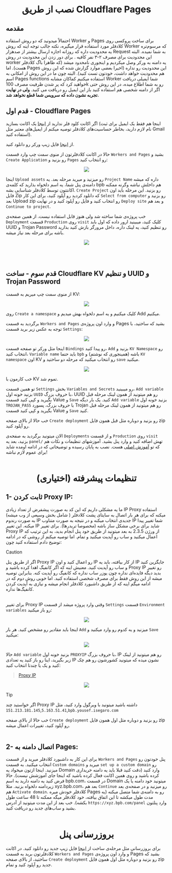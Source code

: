 <h1 align="center">نصب از طریق Cloudflare Pages</h1>

## مقدمه
احتمالاً میدونید که دو روش استفاده Worker و Pages برای ساخت پروکسی روی کلادفلر مورد استفاده قرار میگیره، نکته جالب توجه اینه که روش Worker که مرسوم‌تره یه محدودیت داره که روزانه اجازه ارسال بیشتر از صدهزار Request  به شما نمیده. البته این محدودیت برای مصرف ۲-۳ نفر کافیه . برای دور زدن این محدودیت در روش worker  یه دامنه به ورکر وصل میکردیم و اینجوری نامحدود میشد (که ظاهرا باگ کلادفلر هست). اما Pages این محدودیت رو نداره (اخیرا بعضی موارد گزارش شده که این روش هم محدودیت خواهد داشت، خودتون تست کنید). البته چون ما در این روش از امکانی به اسم Pages functions استفاده میکنیم  کماکان مشابه Worker شما ایمیلی دریافت خواهید کرد که پر شدن ظرفیت مصرف 100k رو به شما اطلاع میده، در این روش حتی اگر از دامنه شخصی هم استفاده کنید باز این ایمیل رو دریافت می کنید. **ولی در نهایت تجربه نشون داده که سرویس شما قطع نخواهد شد.**

## قدم اول - Cloudflare Pages
اگر اکانت کلود فلر ندارید از [اینجا](https://dash.cloudflare.com/sign-up) یک اکانت بسازید (اینجا هم فقط یک ایمیل برای ثبت نام لازم دارید، بخاطر حساسیت‌های کلادفلر توصیه میکنم از ایمیل‌های معتبر مثل Gmail استفاده کنید).

از [اینجا](https://github.com/bia-pain-bache/BPB-Worker-Panel/releases/latest/download/worker.zip) فایل زیپ ورکر رو دانلود کنید.

حالا در اکانت کلادفلرتون از منوی سمت چپ وارد قسمت `Workers and Pages` بشید و `Create Application` رو بزنید و `Pages` رو انتخاب کنید:

<p align="center">
  <img src="assets/images/Pages_application.jpg">
</p>

اینجا `Upload assets` رو میزنید و میرید مرحله بعد.
یه `Project Name` داره که میشه دامنه‌ی پنل شما، یه اسم دلخواه بذارید که کلمه‌ی bpb هم داخلش نباشه وگرنه ممکنه اکانتتون توسط کلادفلر شناسایی بشه. `Create Project` رو بزنید. این مرحله باید اون فایل Zip که دانلود کردید رو آپلود کنید، برای این کار `Select from computer` رو بزنید و بعد Upload zip رو انتخاب کنید و فایل رو آپلود کنید و در نهایت `Deploy site` و بعد هم `Continue to project`.

خب پروژه‌ی شما ساخته شد ولی هنوز قابل استفاده نیست. از همین صفحه‌ی `Deployment` قسمت `Production` روی `visit` کلیک کنید، میبینید ارور داده که اول باید UUID و Trojan Password رو تنظیم کنید، یه لینک داره، داخل مرورگر بازش کنید  بذارید باشه برای مرحله بعد نیاز میشه.

<p align="center">
  <img src="assets/images/Generate_secrets.jpg">
</p>

<br><br>
## قدم سوم - ساخت Cloudflare KV و تنظیم UUID و Trojan Password
از منوی سمت چپ میریم به قسمت KV:

<p align="center">
  <img src="assets/images/Nav_dash_kv.jpg">
</p>

روی `Create a namespace` کلیک میکنیم و یه اسم دلخواه بهش میدیم و Add میکنیم.


برگردید به قسمت `Workers and Pages` و وارد اون پروژه‌ی Pages بشید که ساختید، با توجه به عکس زیر برید قسمت `Settings`:

<p align="center">
  <img src="assets/images/Settings_functions.jpg">
</p>


اینجا مثل ورکر تو صفحه قسمت `Bindings` رو پیدا کنید، `Add` بزنید و `KV Namespace` رو انتخاب کنید، `Variable name` باید حتما `bpb` باشه (همینجوری که نوشتم) و `KV namespace` اون KV رو انتخاب میکنید که مرحله دو ساختید و `save` میکنید.

<p align="center">
  <img src="assets/images/Pages_bind_kv.jpg">
</p>

خب کارمون با KV تموم شد.

تو همین قسمت `Settings` بخش `Variables and Secrets` رو میبینید، `Add variable` بزنید خونه اول `UUID` با حروف بزرگ، UUID رو هم میتونید از همون لینک مرحله قبل بگیرید و کپی کنید قسمت Value و `Save` کنید. یک بار دیگه `Add variable` بزنید خونه اول `TROJAN_PASS` با حروف بزرگ، پسورد Trojan رو هم میتونید از همون لینک مرحله قبل بگیرید و کپی کنید قسمت Value و `Save` کنید.

خب حالا از بالای صفحه `Create deployment` رو بزنید و دوباره مثل قبل همون فایل zip رو آپلود کنید.

الان میتونید برگردید به صفحه‌ی `Deployments` و از قسمت `Production` روی `visit` بزنید، بعد یه `panel/` تهش اضافه کنید و وارد پنل بشید.
آموزشهای تنظیمات و نکات هم که تو [آموزش اصلی](configuration_fa.md)  هست.
نصب به پایان رسیده و توضیحاتی که در ادامه اومده شاید برای عموم لازم نباشه!
<br><br>
<h1 align="center">تنظیمات پیشرفته (اختیاری)</h1>

## 1- ثابت کردن Proxy IP:

ما یه مشکلی داریم که این کد به صورت پیشفرض از تعداد زیادی IP Proxy استفاده میکنه که برای هر بار اتصال به سایتای پشت کلادفلر ( شامل بخش وسیعی از وب میشه) به صورت رندوم IP جدیدی انتخاب میکنه و در نتیجه به صورت متناوب IP شما تغییر پیدا میکنه. این تغییر IP شاید برای برخی مشکل ساز باشه (مخصوصا تریدرها). برای تغییر Proxy IP از ورژن 2.3.5 به بعد میتونید از طریق خود پنل انجام بدید، به این ترتیب که اعمال میکنید و ساب رو آپدیت میکنید و تمام. اما توصیه میکنم از روشی که در ادامه توضیح دادم استفاده کنید چون:

> [!CAUTION]
> اگر از طریق پنل Proxy IP رو اعمال کنید و اون IP از کار بیافته، باید یه IP جایگزین کنید و ساب رو آپدیت کنید. معنیش اینه که اگر کانفیگ اهدا کرده باشید و Proxy IP رو تغییر بدید دیگه فایده‌ای نداره چون یوزر ساب نداره که کانفیگ رو آپدیت کنه. بنابراین توصیه میشه از این روش فقط برای مصرف شخصی استفاده کنید. اما خوبی روش دوم که در ادامه میگم اینه که از طریق داشبورد کلادفلر انجام میشه و نیازی به آپدیت کردن کانفیگ‌ها نداره.
<br><br>

برای تغییر Proxy IP وقتی وارد پروژه میشد از قسمت `Settings` قسمت `Environment variables` رو باز میکنید:

<p align="center">
  <img src="assets/images/Pages_env_vars.jpg">
</p>

اینجا باید مقادیر رو مشخص کنید. هر بار `Add` میزنید و یه کدوم رو وارد میکنید و `Save` میکنید:

<p align="center">
  <img src="assets/images/Pages_add_variables.jpg">
</p> 

حالا `Add variable` بزنید خونه اول `PROXYIP` با حروف بزرگ، IP رو هم میتونید از لینک‌ زیر بگیرید، اینا رو باز کنید یه تعدادی IP نشون میده که میتونید کشورشون رو هم چک کنید و یک یا چندتا انتخاب کنید:

>[Proxy IP](https://www.nslookup.io/domains/bpb.yousef.isegaro.com/dns-records/)

<p align="center">
  <img src="assets/images/Proxy_ips.jpg">
</p>

> [!TIP]
> اگر خواستید چند Proxy IP داشته باشید میتونید با ویرگول وارد کنید، مثل `151.213.181.145`,`5.163.51.41`,`bpb.yousef.isegaro.com`

خب حالا از بالای صفحه `Create deployment` رو بزنید و دوباره مثل اول همون فایل zip رو آپلود کنید، تغییرات اعمال میشه.
<br><br>

## 2- اتصال دامنه به Pages:

برای این کار به داشبورد کلادفلر میرید و از قسمت `Workers and Pages`  پنل خودتون رو انتخاب میکنید. به قسمت `Custom domains` میرید و `set up a custom domain` رو میزنید. اینجا ازتون میخواد یه Domain وارد کنید (دقت کنید قبلا باید یه دامنه خریداری کرده باشید و روی همین اکانت فعال کرده باشید که اینجا جای آموزشش نیست). حالا فرض کنید یه دامنه دارید به اسم bpb.com، در قسمت Domain میتونید خود دامنه یا یک زیردامنه دلخواه بزنید. مثلا xyz.bpb.com، بعد هم `Continue` رو میزنید و در صفحه‌ی بعد هم `Activate domain`. کلادفلر خودش میره Pages رو به دامنه‌ی شما متصل میکنه (یه مدت طول میکشه تا این اتفاق بیافته، خود کلادفلر میگه ممکنه تا 48 ساعت طول بکشه). خب بعد از این مدت میتونید از آدرس `https://xyz.bpb.com/panel` وارد پنلتون بشید و ساب‌های جدید رو دریافت کنید.
<br><br>

<h1 align="center">بروز‌رسانی پنل</h1>

برای بروزرسانی مثل مرحله‌ی ساخت از [اینجا](https://github.com/bia-pain-bache/BPB-Worker-Panel/releases/latest/download/worker.zip) فایل زیپ جدید رو دانلود کنید. در اکانت کلادفلرتون برید به قسمت `Workers and Pages` و وارد اون پروژه‌ی Pages بشید که ساختید، از بالای صفحه `Create deployment` رو بزنید و دوباره مثل اول همون فایل zip جدید رو آپلود کنید و تمام.
